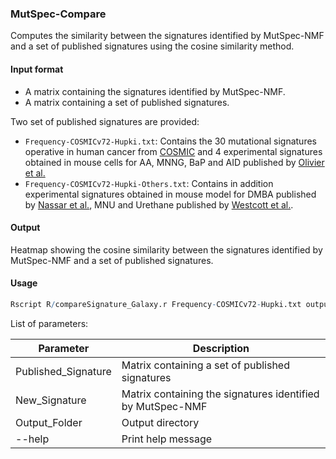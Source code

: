 ### MutSpec-Compare

Computes the similarity between the signatures identified by MutSpec-NMF and a set of published signatures using the cosine similarity method.

#### Input format

- A matrix containing the signatures identified by MutSpec-NMF.  
- A matrix containing a set of published signatures.  

Two set of published signatures are provided:
- `Frequency-COSMICv72-Hupki.txt`: Contains the 30 mutational signatures operative in human cancer from [COSMIC](http://cancer.sanger.ac.uk/cosmic/signatures) and 4 experimental signatures obtained in mouse cells for AA, MNNG, BaP and AID published by [Olivier et al.](http://www.nature.com/articles/srep04482)
- `Frequency-COSMICv72-Hupki-Others.txt`: Contains in addition experimental signatures obtained in mouse model for DMBA published by [Nassar et al.](http://www.nature.com/nm/journal/v21/n8/full/nm.3878.html), MNU and Urethane published by [Westcott et al.](http://www.nature.com/nature/journal/v517/n7535/full/nature13898.html).

#### Output

Heatmap showing the cosine similarity between the signatures identified by MutSpec-NMF and a set of published signatures.


#### Usage

```R
Rscript R/compareSignature_Galaxy.r Frequency-COSMICv72-Hupki.txt output_dir_MutSpec-NMF/NMF/Files/MatrixW-Inputggplot2.txt output_dir_MutSpec-NMF/NMF/
```

List of parameters:

| Parameter           | Description          |
|---------------------|----------------------|
| Published_Signature | Matrix containing a set of published signatures |
| New_Signature       | Matrix containing the signatures identified by MutSpec-NMF |
| Output_Folder       | Output directory |
| --help              | Print help message |